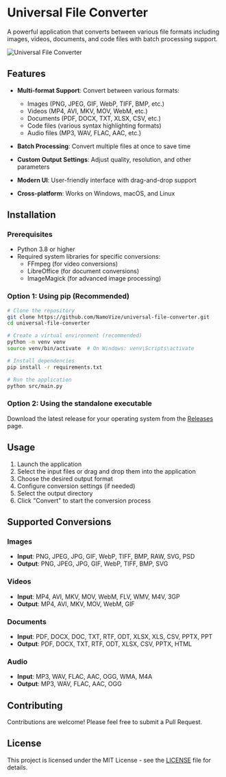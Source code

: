 # Universal File Converter

A powerful application that converts between various file formats including images, videos, documents, and code files with batch processing support.

![Universal File Converter](screenshots/app_preview.png)

## Features

- **Multi-format Support**: Convert between various formats:
  - Images (PNG, JPEG, GIF, WebP, TIFF, BMP, etc.)
  - Videos (MP4, AVI, MKV, MOV, WebM, etc.)
  - Documents (PDF, DOCX, TXT, XLSX, CSV, etc.)
  - Code files (various syntax highlighting formats)
  - Audio files (MP3, WAV, FLAC, AAC, etc.)
  
- **Batch Processing**: Convert multiple files at once to save time
- **Custom Output Settings**: Adjust quality, resolution, and other parameters
- **Modern UI**: User-friendly interface with drag-and-drop support
- **Cross-platform**: Works on Windows, macOS, and Linux

## Installation

### Prerequisites

- Python 3.8 or higher
- Required system libraries for specific conversions:
  - FFmpeg (for video conversions)
  - LibreOffice (for document conversions)
  - ImageMagick (for advanced image processing)

### Option 1: Using pip (Recommended)

```bash
# Clone the repository
git clone https://github.com/NamoVize/universal-file-converter.git
cd universal-file-converter

# Create a virtual environment (recommended)
python -m venv venv
source venv/bin/activate  # On Windows: venv\Scripts\activate

# Install dependencies
pip install -r requirements.txt

# Run the application
python src/main.py
```

### Option 2: Using the standalone executable

Download the latest release for your operating system from the [Releases](https://github.com/NamoVize/universal-file-converter/releases) page.

## Usage

1. Launch the application
2. Select the input files or drag and drop them into the application
3. Choose the desired output format
4. Configure conversion settings (if needed)
5. Select the output directory
6. Click "Convert" to start the conversion process

## Supported Conversions

### Images
- **Input**: PNG, JPEG, JPG, GIF, WebP, TIFF, BMP, RAW, SVG, PSD
- **Output**: PNG, JPEG, JPG, GIF, WebP, TIFF, BMP, SVG

### Videos
- **Input**: MP4, AVI, MKV, MOV, WebM, FLV, WMV, M4V, 3GP
- **Output**: MP4, AVI, MKV, MOV, WebM, GIF

### Documents
- **Input**: PDF, DOCX, DOC, TXT, RTF, ODT, XLSX, XLS, CSV, PPTX, PPT
- **Output**: PDF, DOCX, TXT, RTF, ODT, XLSX, CSV, PPTX, HTML

### Audio
- **Input**: MP3, WAV, FLAC, AAC, OGG, WMA, M4A
- **Output**: MP3, WAV, FLAC, AAC, OGG

## Contributing

Contributions are welcome! Please feel free to submit a Pull Request.

## License

This project is licensed under the MIT License - see the [LICENSE](LICENSE) file for details.